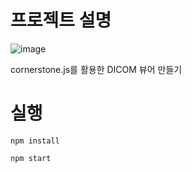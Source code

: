 ###

# 프로젝트 설명
![image](https://github.com/user-attachments/assets/5a9220cf-b2f1-4620-a17d-54e68d758188)

cornerstone.js를 활용한 DICOM 뷰어 만들기

# 실행

```npm install```

```npm start```





